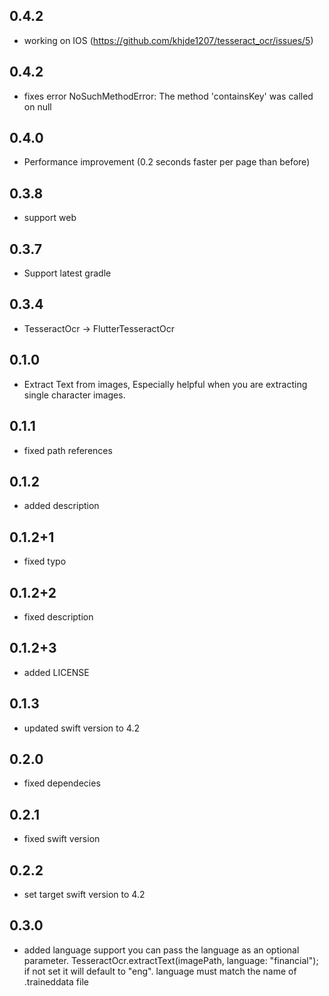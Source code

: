 ## 0.4.2

* working on IOS (https://github.com/khjde1207/tesseract_ocr/issues/5)


## 0.4.2

* fixes error NoSuchMethodError: The method 'containsKey' was called on null

## 0.4.0

* Performance improvement (0.2 seconds faster per page than before)

## 0.3.8

* support web 

## 0.3.7

* Support latest gradle 

## 0.3.4

* TesseractOcr -> FlutterTesseractOcr 

## 0.1.0

* Extract Text from images, Especially helpful when you are extracting single character images.

## 0.1.1

* fixed path references

## 0.1.2

* added description

## 0.1.2+1

* fixed typo

## 0.1.2+2

* fixed description

## 0.1.2+3

* added LICENSE
## 0.1.3

* updated swift version to 4.2

## 0.2.0

* fixed dependecies

## 0.2.1

* fixed swift version

## 0.2.2

* set target swift version to 4.2

## 0.3.0

* added language support you can pass the language as an optional parameter. TesseractOcr.extractText(imagePath, language: "financial");
if not set it will default to "eng". language must match the name of .traineddata file

